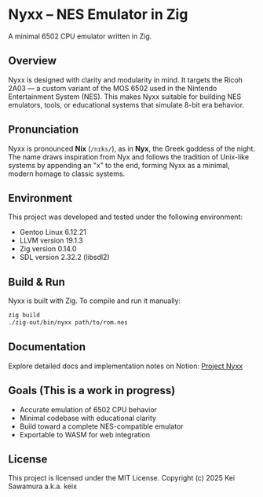 # Nyxx – NES Emulator in Zig
A minimal 6502 CPU emulator written in Zig.

## Overview
Nyxx is designed with clarity and modularity in mind. It targets the Ricoh 2A03 — a custom variant of the MOS 6502 used in the Nintendo Entertainment System (NES). This makes Nyxx suitable for building NES emulators, tools, or educational systems that simulate 8-bit era behavior.

## Pronunciation
Nyxx is pronounced **Nix** (`/nɪks/`), as in **Nyx**, the Greek goddess of the night. The name draws inspiration from Nyx and follows the tradition of Unix-like systems by appending an "x" to the end, forming Nyxx as a minimal, modern homage to classic systems.

## Environment

This project was developed and tested under the following environment:

- Gentoo Linux 6.12.21
- LLVM version 19.1.3
- Zig version 0.14.0 
- SDL version 2.32.2 (libsdl2)

## Build & Run
Nyxx is built with Zig. To compile and run it manually:

```bash
zig build
./zig-out/bin/nyxx path/to/rom.nes
```

## Documentation
Explore detailed docs and implementation notes on Notion:
[Project Nyxx](https://6502.notion.site/)

## Goals (This is a work in progress)
- Accurate emulation of 6502 CPU behavior
- Minimal codebase with educational clarity
- Build toward a complete NES-compatible emulator
- Exportable to WASM for web integration

## License
This project is licensed under the MIT License. Copyright (c) 2025 Kei Sawamura a.k.a. keix
